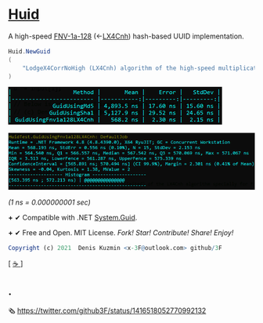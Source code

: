 # [Huid](https://github.com/3F/Huid)

A high-speed [FNV-1a-128](https://github.com/3F/sandbox/tree/ff293eb3ecc6b590f7d563b6febf5e7df5f3b75f/csharp/FNV-1a) (\<-[LX4Cnh](https://github.com/3F/sandbox/tree/ff293eb3ecc6b590f7d563b6febf5e7df5f3b75f/algorithms/LodgeX4CorrNoHigh)) hash-based UUID implementation.

```csharp
Huid.NewGuid
(
    "LodgeX4CorrNoHigh (LX4Cnh) algorithm of the high-speed multiplications of 128-bit numbers"
)
```

![](benchmark.png)

![](benchmark.inf.png)

*(1 ns = 0.000000001 sec)*

**\+** ✔ Compatible with .NET [System.Guid](https://docs.microsoft.com/en-us/dotnet/api/system.guid).

**\+** ✔ Free and Open. MIT License. *Fork! Star! Contribute! Share! Enjoy!*

```r
Copyright (c) 2021  Denis Kuzmin <x-3F@outlook.com> github/3F
```

[ [ ☕ ](https://3F.github.io/Donation/) ]


##  .

🗞 https://twitter.com/github3F/status/1416518052770992132